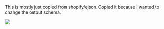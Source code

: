 This is mostly just copied from shopify/ejson. Copied it because I wanted to change the output schema.

![](https://media.giphy.com/media/3oxOCDhYXOuZLUk372/giphy.gif)
